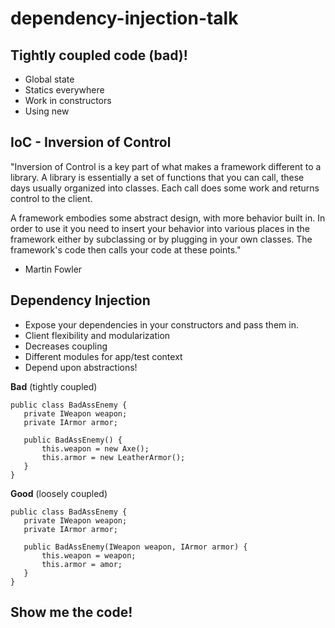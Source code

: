 # dependency-injection-talk

## Tightly coupled code (bad)!
- Global state
- Statics everywhere
- Work in constructors
- Using new

## IoC - Inversion of Control
"Inversion of Control is a key part of what makes a framework different to a library. A library is essentially a set of functions that you can call, these days usually organized into classes. Each call does some work and returns control to the client.

A framework embodies some abstract design, with more behavior built in. In order to use it you need to insert your behavior into various places in the framework either by subclassing or by plugging in your own classes. The framework's code then calls your code at these points."

- Martin Fowler

## Dependency Injection
- Expose your dependencies in your constructors
and pass them in.
- Client flexibility and modularization
- Decreases coupling
- Different modules for app/test context
- Depend upon abstractions!

**Bad** (tightly coupled)
```
public class BadAssEnemy {
   private IWeapon weapon;
   private IArmor armor;
   
   public BadAssEnemy() {
       this.weapon = new Axe();
       this.armor = new LeatherArmor();
   }
}
```

**Good** (loosely coupled)
```
public class BadAssEnemy {
   private IWeapon weapon;
   private IArmor armor;
   
   public BadAssEnemy(IWeapon weapon, IArmor armor) {
       this.weapon = weapon;
       this.armor = amor;
   }
}
```

## Show me the code!
